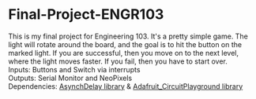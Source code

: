 # Final-Project-ENGR103
This is my final project for Engineering 103.
It's a pretty simple game. The light will rotate around the board, and the goal is to hit the button on the marked light. If you are successful, then you move on to the next level, where the light moves faster. If you fail, then you have to start over.\
Inputs: Buttons and Switch via interrupts\
Outputs: Serial Monitor and NeoPixels\
Dependencies: [AsynchDelay library](https://github.com/stevemarple/AsyncDelay.git)
& [Adafruit_CircuitPlayground library](https://github.com/adafruit/Adafruit-Circuit-Playground-Express-PCB.git)
